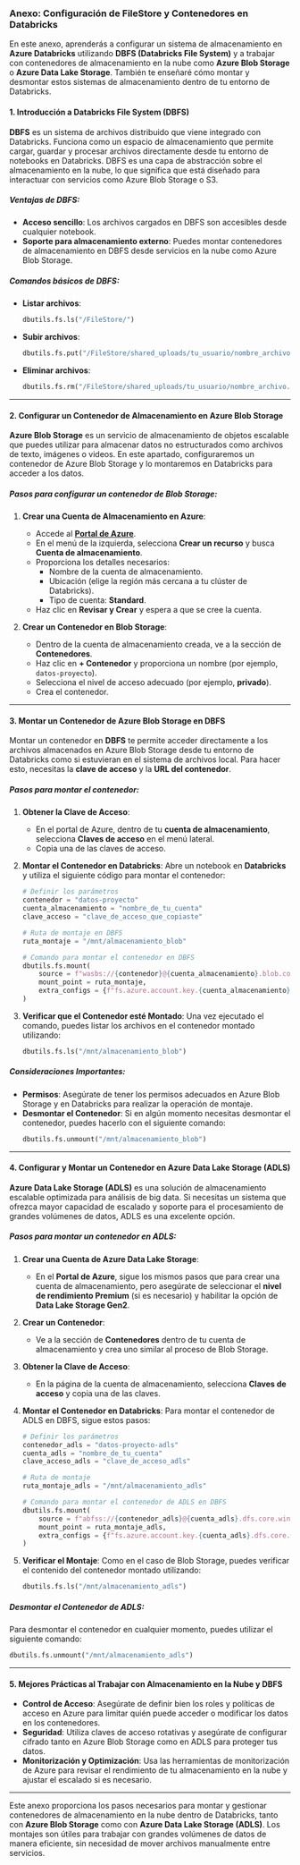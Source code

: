 ### Anexo: Configuración de FileStore y Contenedores en Databricks

En este anexo, aprenderás a configurar un sistema de almacenamiento en **Azure Databricks** utilizando **DBFS (Databricks File System)** y a trabajar con contenedores de almacenamiento en la nube como **Azure Blob Storage** o **Azure Data Lake Storage**. También te enseñaré cómo montar y desmontar estos sistemas de almacenamiento dentro de tu entorno de Databricks.

#### 1. **Introducción a Databricks File System (DBFS)**

**DBFS** es un sistema de archivos distribuido que viene integrado con Databricks. Funciona como un espacio de almacenamiento que permite cargar, guardar y procesar archivos directamente desde tu entorno de notebooks en Databricks. DBFS es una capa de abstracción sobre el almacenamiento en la nube, lo que significa que está diseñado para interactuar con servicios como Azure Blob Storage o S3.

##### Ventajas de DBFS:
- **Acceso sencillo**: Los archivos cargados en DBFS son accesibles desde cualquier notebook.
- **Soporte para almacenamiento externo**: Puedes montar contenedores de almacenamiento en DBFS desde servicios en la nube como Azure Blob Storage.

##### Comandos básicos de DBFS:
- **Listar archivos**:
  ```python
  dbutils.fs.ls("/FileStore/")
  ```

- **Subir archivos**: 
  ```python
  dbutils.fs.put("/FileStore/shared_uploads/tu_usuario/nombre_archivo.txt", "Contenido del archivo", overwrite=True)
  ```

- **Eliminar archivos**:
  ```python
  dbutils.fs.rm("/FileStore/shared_uploads/tu_usuario/nombre_archivo.txt")
  ```

---

#### 2. **Configurar un Contenedor de Almacenamiento en Azure Blob Storage**

**Azure Blob Storage** es un servicio de almacenamiento de objetos escalable que puedes utilizar para almacenar datos no estructurados como archivos de texto, imágenes o videos. En este apartado, configuraremos un contenedor de Azure Blob Storage y lo montaremos en Databricks para acceder a los datos.

##### Pasos para configurar un contenedor de Blob Storage:

1. **Crear una Cuenta de Almacenamiento en Azure**:
   - Accede al **[Portal de Azure](https://portal.azure.com)**.
   - En el menú de la izquierda, selecciona **Crear un recurso** y busca **Cuenta de almacenamiento**.
   - Proporciona los detalles necesarios:
     - Nombre de la cuenta de almacenamiento.
     - Ubicación (elige la región más cercana a tu clúster de Databricks).
     - Tipo de cuenta: **Standard**.
   - Haz clic en **Revisar y Crear** y espera a que se cree la cuenta.

2. **Crear un Contenedor en Blob Storage**:
   - Dentro de la cuenta de almacenamiento creada, ve a la sección de **Contenedores**.
   - Haz clic en **+ Contenedor** y proporciona un nombre (por ejemplo, `datos-proyecto`).
   - Selecciona el nivel de acceso adecuado (por ejemplo, **privado**).
   - Crea el contenedor.

---

#### 3. **Montar un Contenedor de Azure Blob Storage en DBFS**

Montar un contenedor en **DBFS** te permite acceder directamente a los archivos almacenados en Azure Blob Storage desde tu entorno de Databricks como si estuvieran en el sistema de archivos local. Para hacer esto, necesitas la **clave de acceso** y la **URL del contenedor**.

##### Pasos para montar el contenedor:

1. **Obtener la Clave de Acceso**:
   - En el portal de Azure, dentro de tu **cuenta de almacenamiento**, selecciona **Claves de acceso** en el menú lateral.
   - Copia una de las claves de acceso.

2. **Montar el Contenedor en Databricks**:
   Abre un notebook en **Databricks** y utiliza el siguiente código para montar el contenedor:

   ```python
   # Definir los parámetros
   contenedor = "datos-proyecto"
   cuenta_almacenamiento = "nombre_de_tu_cuenta"
   clave_acceso = "clave_de_acceso_que_copiaste"

   # Ruta de montaje en DBFS
   ruta_montaje = "/mnt/almacenamiento_blob"

   # Comando para montar el contenedor en DBFS
   dbutils.fs.mount(
       source = f"wasbs://{contenedor}@{cuenta_almacenamiento}.blob.core.windows.net",
       mount_point = ruta_montaje,
       extra_configs = {f"fs.azure.account.key.{cuenta_almacenamiento}.blob.core.windows.net": clave_acceso}
   )
   ```

3. **Verificar que el Contenedor esté Montado**:
   Una vez ejecutado el comando, puedes listar los archivos en el contenedor montado utilizando:

   ```python
   dbutils.fs.ls("/mnt/almacenamiento_blob")
   ```

##### Consideraciones Importantes:
- **Permisos**: Asegúrate de tener los permisos adecuados en Azure Blob Storage y en Databricks para realizar la operación de montaje.
- **Desmontar el Contenedor**: Si en algún momento necesitas desmontar el contenedor, puedes hacerlo con el siguiente comando:
   ```python
   dbutils.fs.unmount("/mnt/almacenamiento_blob")
   ```

---

#### 4. **Configurar y Montar un Contenedor en Azure Data Lake Storage (ADLS)**

**Azure Data Lake Storage (ADLS)** es una solución de almacenamiento escalable optimizada para análisis de big data. Si necesitas un sistema que ofrezca mayor capacidad de escalado y soporte para el procesamiento de grandes volúmenes de datos, ADLS es una excelente opción.

##### Pasos para montar un contenedor en ADLS:

1. **Crear una Cuenta de Azure Data Lake Storage**:
   - En el **Portal de Azure**, sigue los mismos pasos que para crear una cuenta de almacenamiento, pero asegúrate de seleccionar el **nivel de rendimiento Premium** (si es necesario) y habilitar la opción de **Data Lake Storage Gen2**.

2. **Crear un Contenedor**:
   - Ve a la sección de **Contenedores** dentro de tu cuenta de almacenamiento y crea uno similar al proceso de Blob Storage.

3. **Obtener la Clave de Acceso**:
   - En la página de la cuenta de almacenamiento, selecciona **Claves de acceso** y copia una de las claves.

4. **Montar el Contenedor en Databricks**:
   Para montar el contenedor de ADLS en DBFS, sigue estos pasos:

   ```python
   # Definir los parámetros
   contenedor_adls = "datos-proyecto-adls"
   cuenta_adls = "nombre_de_tu_cuenta"
   clave_acceso_adls = "clave_de_acceso_adls"

   # Ruta de montaje
   ruta_montaje_adls = "/mnt/almacenamiento_adls"

   # Comando para montar el contenedor de ADLS en DBFS
   dbutils.fs.mount(
       source = f"abfss://{contenedor_adls}@{cuenta_adls}.dfs.core.windows.net/",
       mount_point = ruta_montaje_adls,
       extra_configs = {f"fs.azure.account.key.{cuenta_adls}.dfs.core.windows.net": clave_acceso_adls}
   )
   ```

5. **Verificar el Montaje**:
   Como en el caso de Blob Storage, puedes verificar el contenido del contenedor montado utilizando:

   ```python
   dbutils.fs.ls("/mnt/almacenamiento_adls")
   ```

##### Desmontar el Contenedor de ADLS:
   Para desmontar el contenedor en cualquier momento, puedes utilizar el siguiente comando:

   ```python
   dbutils.fs.unmount("/mnt/almacenamiento_adls")
   ```

---

#### 5. **Mejores Prácticas al Trabajar con Almacenamiento en la Nube y DBFS**

- **Control de Acceso**: Asegúrate de definir bien los roles y políticas de acceso en Azure para limitar quién puede acceder o modificar los datos en los contenedores.
- **Seguridad**: Utiliza claves de acceso rotativas y asegúrate de configurar cifrado tanto en Azure Blob Storage como en ADLS para proteger tus datos.
- **Monitorización y Optimización**: Usa las herramientas de monitorización de Azure para revisar el rendimiento de tu almacenamiento en la nube y ajustar el escalado si es necesario.

---

Este anexo proporciona los pasos necesarios para montar y gestionar contenedores de almacenamiento en la nube dentro de Databricks, tanto con **Azure Blob Storage** como con **Azure Data Lake Storage (ADLS)**. Los montajes son útiles para trabajar con grandes volúmenes de datos de manera eficiente, sin necesidad de mover archivos manualmente entre servicios.